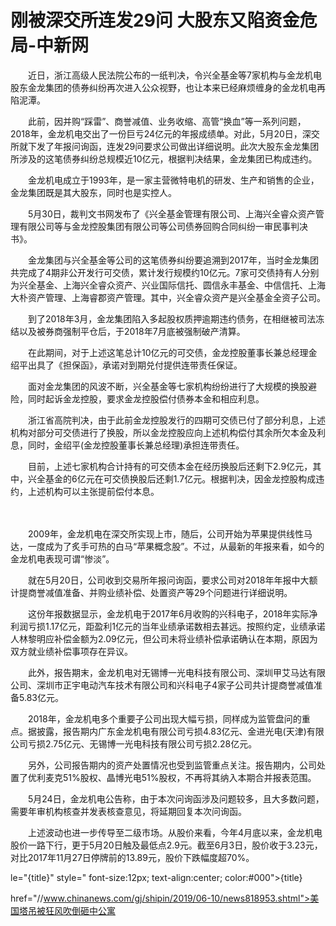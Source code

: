 # 刚被深交所连发29问 大股东又陷资金危局-中新网

　　近日，浙江高级人民法院公布的一纸判决，令兴全基金等7家机构与金龙机电股东金龙集团的债券纠纷再次进入公众视野，也让本来已经麻烦缠身的金龙机电再陷泥潭。

　　此前，因并购“踩雷”、商誉减值、业务收缩、高管“换血”等一系列问题，2018年，金龙机电交出了一份巨亏24亿元的年报成绩单。对此，5月20日，深交所就下发了年报问询函，连发29问要求公司做出详细说明。此次大股东金龙集团所涉及的这笔债券纠纷总规模近10亿元，根据判决结果，金龙集团已构成违约。

　　金龙机电成立于1993年，是一家主营微特电机的研发、生产和销售的企业，金龙集团既是其大股东，同时也是实控人。

　　5月30日，裁判文书网发布了《兴全基金管理有限公司、上海兴全睿众资产管理有限公司等与金龙控股集团有限公司等公司债券回购合同纠纷一审民事判决书》。

　　金龙集团与兴全基金等公司的这笔债券纠纷要追溯到2017年，当时金龙集团共完成了4期非公开发行可交债，累计发行规模约10亿元。7家可交债持有人分别为兴全基金、上海兴全睿众资产、兴业国际信托、圆信永丰基金、中信信托、上海大朴资产管理、上海睿郡资产管理。其中，兴全睿众资产是兴全基金全资子公司。

　　到了2018年3月，金龙集团陷入多起股权质押逾期违约债务，在相继被司法冻结以及被券商强制平仓后，于2018年7月底被强制破产清算。

　　在此期间，对于上述这笔总计10亿元的可交债，金龙控股董事长兼总经理金绍平出具了《担保函》，承诺对到期兑付提供连带责任保证。

　　面对金龙集团的风波不断，兴全基金等七家机构纷纷进行了大规模的换股避险，同时起诉金龙控股，要求金龙控股偿付债券本金和相应利息。

　　浙江省高院判决，由于此前金龙控股发行的四期可交债已付了部分利息，上述机构对部分可交债进行了换股，所以金龙控股应向上述机构偿付其余所欠本金及利息，同时，金绍平(金龙控股董事长兼总经理)承担连带责任。

　　目前，上述七家机构合计持有的可交债本金在经历换股后还剩下2.9亿元，其中，兴全基金的6亿元在可交债换股后还剩1.7亿元。根据判决，因金龙控股构成违约，上述机构可以主张提前偿付本息。

　

　　2009年，金龙机电在深交所实现上市，随后，公司开始为苹果提供线性马达，一度成为了炙手可热的白马“苹果概念股”。不过，从最新的年报来看，如今的金龙机电表现可谓“惨淡”。

　　就在5月20日，公司收到交易所年报问询函，要求公司对2018年年报中大额计提商誉减值准备、并购业绩补偿、处置资产等29个问题进行详细说明。

　　这份年报数据显示，金龙机电于2017年6月收购的兴科电子，2018年实际净利润亏损1.17亿元，距盈利1亿元的当年业绩承诺数相去甚远。按照约定，业绩承诺人林黎明应补偿金额为2.09亿元，但公司未将业绩补偿承诺确认在本期，原因为双方就业绩补偿事项存在异议。

　　此外，报告期末，金龙机电对无锡博一光电科技有限公司、深圳甲艾马达有限公司、深圳市正宇电动汽车技术有限公司和兴科电子4家子公司共计提商誉减值准备5.83亿元。

　　2018年，金龙机电多个重要子公司出现大幅亏损，同样成为监管盘问的重点。据披露，报告期内广东金龙机电有限公司亏损4.83亿元、金进光电(天津)有限公司亏损2.75亿元、无锡博一光电科技有限公司亏损2.28亿元。

　　另外，公司报告期内的资产处置情况也受到监管重点关注。报告期内，公司处置了优利麦克51%股权、晶博光电51%股权，不再将其纳入本期合并报表范围。

　　5月24日，金龙机电公告称，由于本次问询函涉及问题较多，且大多数问题，需要年审机构核查并发表核查意见，将延期回复本次问询函。

　　上述波动也进一步传导至二级市场。从股价来看，今年4月底以来，金龙机电股价一路下行，更于5月20日触及最低点2.9元。截至6月3日，股价收于3.23元，对比2017年11月27日停牌前的13.89元，股价下跌幅度超70%。

le="{title}" style=" font-size:12px; text-align:center; color:#000">{title}

href="//www.chinanews.com/gj/shipin/2019/06-10/news818953.shtml">美国塔吊被狂风吹倒砸中公寓
